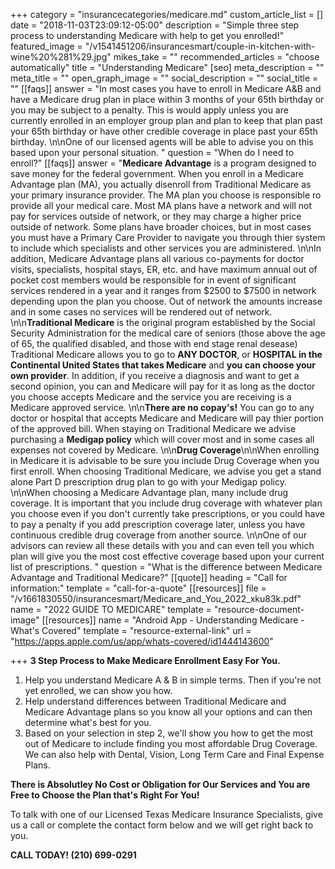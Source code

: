 +++
category = "insurancecategories/medicare.md"
custom_article_list = []
date = "2018-11-03T23:09:12-05:00"
description = "Simple three step process to understanding Medicare with help to get you enrolled!"
featured_image = "/v1541451206/insurancesmart/couple-in-kitchen-with-wine%20%281%29.jpg"
mikes_take = ""
recommended_articles = "choose automatically"
title = "Understanding Medicare"
[seo]
meta_description = ""
meta_title = ""
open_graph_image = ""
social_description = ""
social_title = ""
[[faqs]]
answer = "In most cases you have to enroll in Medicare A&B and have a Medicare drug plan in place within 3 months of your 65th birthday or you may be subject to a penalty. This is would apply unless you are currently enrolled in an employer group plan and plan to keep that plan past your 65th birthday or have other credible coverage in place past your 65th birthday.  \n\nOne of our licensed agents will be able to advise  you on this based upon your personal situation. "
question = "When do I need to enroll?"
[[faqs]]
answer = "**Medicare Advantage** is a program designed to save money for the federal government.  When you enroll in a Medicare Advantage plan (MA), you actually disenroll from Traditional Medicare as your primary insurance provider.  The MA plan you choose is responsible ro provide all your medical care.  Most MA plans have a network and will not pay for services outside of network, or they may charge a higher price outside of network.  Some plans have broader choices, but in most cases you must have a Primary Care Provider to navigate you through thier system to include which specialists and other services you are administered. \n\nIn addition, Medicare Advantage plans all various co-payments for doctor visits, specialists, hospital stays, ER, etc. and have maximum annual out of pocket cost members would be responsible for in event of significant services rendered in a year and it ranges from $2500 to $7500 in network depending upon the plan you choose.  Out of network the amounts increase and in some cases no services will be rendered out of network.   \n\n**Traditional Medicare** is the original program established by the Social Security Administration for the medical care of seniors (those above the age of 65, the qualified disabled, and those with end stage renal desease) Traditional Medicare allows you to go to **ANY DOCTOR**, or **HOSPITAL in the Continental United States that takes Medicare** and **you can choose your own provider**.  In addition, if you receive a diagnosis and want to get a second opinion, you can and Medicare will pay for it as long as the doctor you choose accepts Medicare and the service you are receiving is a Medicare approved service. \n\n**There are no copay's!**  You can go to any doctor or hospital that accepts Medicare and Medicare will pay thier portion of the approved bill.  When staying on Traditional Medicare we advise purchasing a **Medigap policy** which will cover most and in some cases all expenses not covered by Medicare.  \n\n**Drug Coverage**\n\nWhen enrolling in Medicare it is advisable to be sure you include Drug Coverage when you first enroll.   When choosing Traditional Medicare, we advise you get a stand alone Part D prescription drug plan to go with your Medigap policy.  \n\nWhen choosing a Medicare Advantage plan, many include drug coverage.  It is important that you include drug coverage with whatever plan you choose even if you don't currently take prescriptions, or you could have to pay a penalty if you add prescription coverage later, unless you have continuous credible drug coverage from another source. \n\nOne of our advisors can review all these details with you and can even tell you which plan will give you the most cost effective coverage based upon your current list of prescriptions. "
question = "What is the difference between Medicare Advantage and Traditional Medicare?"
[[quote]]
heading = "Call for information:"
template = "call-for-a-quote"
[[resources]]
file = "/v1661830550/insurancesmart/Medicare_and_You_2022_xku83k.pdf"
name = "2022 GUIDE TO MEDICARE"
template = "resource-document-image"
[[resources]]
name = "Android App - Understanding Medicare - What's Covered"
template = "resource-external-link"
url = "https://apps.apple.com/us/app/whats-covered/id1444143600"

+++
**3 Step Process to Make Medicare Enrollment Easy For You.**

1. Help you understand Medicare A & B in simple terms. Then if you're not yet enrolled, we can show you how.
2. Help understand differences between Traditional Medicare and Medicare Advantage plans so you know all your options and can then determine what's best for you.
3. Based on your selection in step 2, we'll show you how to get the most out of Medicare to include finding you most affordable Drug Coverage. We can also help with Dental, Vision, Long Term Care and Final Expense Plans.

**There is Absolutley No Cost or Obligation for Our Services and You are Free to Choose the Plan that's Right For You!**

To talk with one of our Licensed Texas Medicare Insurance Specialists, give us a call or complete the contact form below and we will get right back to you.

**CALL TODAY!  (210) 699-0291**